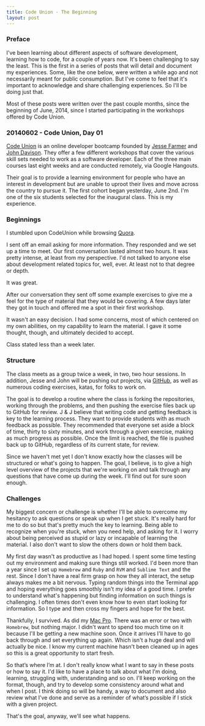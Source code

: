 ```yaml
---
title: Code Union - The Beginning
layout: post
---
```


### Preface
I've been learning about different aspects of software development, learning how to code, for a couple of years now.  It's been challenging to say the least.  This is the first in a series of posts that will detail and document my experiences.  Some, like the one below, were written a while ago and not necessarily meant for public consumption.  But I've come to feel that it's important to acknowledge and share challenging experiences.  So I'll be doing just that.

Most of these posts were written over the past couple months, since the beginning of June, 2014, since I started participating in the workshops offered by Code Union.

### 20140602 - Code Union, Day 01
[Code Union](http://codeunion.io) is an online developer bootcamp founded by [Jesse Farmer](https://twitter.com/jfarmer) and [John Davison](http://www.johncdavison.com). They offer a few different workshops that cover the various skill sets needed to work as a software developer.  Each of the three main courses last eight weeks and are conducted remotely, via Google Hangouts.

Their goal is to provide a learning environment for people who have an interest in development but are unable to uproot their lives and move across the country to pursue it. The first cohort began yesterday, June 2nd. I'm one of the six students selected for the inaugural class. This is my experience.

### Beginnings
I stumbled upon CodeUnion while browsing [Quora](https://www.quora.com/Are-programming-boot-camps-a-better-way-to-learn-programming-instead-of-self-study).

I sent off an email asking for more information.  They responded and we set up a time to meet.  Our first conversation lasted almost two hours.  It was pretty intense, at least from my perspective.  I'd not talked to anyone else about development related topics for, well, ever.  At least not to that degree or depth.

It was great.

After our conversation they sent off some example exercises to give me a feel for the type of material that they would be covering.  A few days later they got in touch and offered me a spot in their first workshop.

It wasn't an easy decision.  I had some concerns, most of which centered on my own abilities, on my capability to learn the material. I gave it some thought, though, and ultimately decided to accept.

Class stated less than a week later.

### Structure
The class meets as a group twice a week, in two, two hour sessions.  In addition, Jesse and John will be pushing out projects, via [GitHub](https://github.com/codeunion), as well as numerous coding exercises, katas, for folks to work on.

The goal is to develop a routine where the class is forking the repositories, working through the problems, and then pushing the exercise files back up to GitHub for review.  J & J believe that writing code and getting feedback is key to the learning process.  They want to provide students with as much feedback as possible.  They recommended that everyone set aside a block of time, thirty to sixty minutes, and work through a given exercise, making as much progress as possible.  Once the limit is reached, the file is pushed back up to GitHub, regardless of its current state, for review.

Since we haven't met yet I don't know exactly how the classes will be structured or what's going to happen.  The goal, I believe, is to give a high level overview of the projects that we're working on and talk through any questions that have come up during the week.  I'll find out for sure soon enough.

### Challenges
My biggest concern or challenge is whether I'll be able to overcome my hesitancy to ask questions or speak up when I get stuck.  It's really hard for me to do so but that's pretty much the key to learning.  Being able to recognize when you're stuck, when you need help, and asking for it.  I worry about being perceived as stupid or lazy or incapable of learning the material.  I also don't want to slow the others down or hold them back.

My first day wasn't as productive as I had hoped.  I spent some time testing out my environment and making sure things still worked.  I'd been more than a year since I set up `Homebrew` and `Ruby` and `RVM` and `Sublime Text` and the rest.  Since I don't have a real firm grasp on how they all interact, the setup always makes me a bit nervous.  Typing random things into the Terminal app and hoping everything goes smoothly isn't my idea of a good time.  I prefer to understand what's happening but finding information on such things is challenging.  I often times don't even know how to even start looking for information.  So I type and then cross my fingers and hope for the best.

Thankfully, I survived.  As did my [Mac Pro](http://www.everymac.com/systems/apple/mac_pro/specs/mac-pro-eight-core-2.8-2008-specs.html). There was an error or two with `Homebrew`, but nothing major.  I didn't want to spend too much time on it because I'll be getting a new machine soon.  Once it arrives I'll have to go back through and set everything up again.  Which isn't a huge deal and will actually be nice.  I know my current machine hasn't been cleaned up in ages so this is a great opportunity to start fresh.

So that’s where I’m at.  I don't really know what I want to say in these posts or how to say it.  I'd like to have a place to talk about what I'm doing, learning, struggling with, understanding and so on.  I'll keep working on the format, though, and try to develop some consistency around what and when I post. I think doing so will be handy, a way to document and also review what I’ve done and serve as a reminder of what’s possible if I stick with a given project.

That's the goal, anyway, we'll see what happens.
